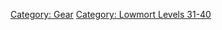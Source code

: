 [Category: Gear](Category:_Gear "wikilink") [Category: Lowmort Levels
31-40](Category:_Lowmort_Levels_31-40 "wikilink")
